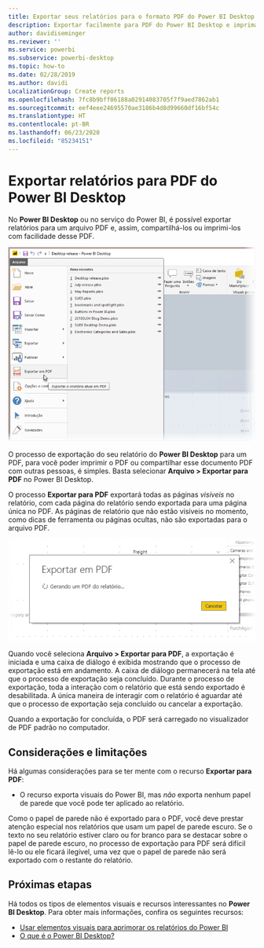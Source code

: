 ```yaml
---
title: Exportar seus relatórios para o formato PDF do Power BI Desktop
description: Exportar facilmente para PDF do Power BI Desktop e imprima esses relatórios PDF com facilidade
author: davidiseminger
ms.reviewer: ''
ms.service: powerbi
ms.subservice: powerbi-desktop
ms.topic: how-to
ms.date: 02/28/2019
ms.author: davidi
LocalizationGroup: Create reports
ms.openlocfilehash: 7fc8b9bff06188a02914083705f7f9aed7862ab1
ms.sourcegitcommit: eef4eee24695570ae3186b4d8d99660df16bf54c
ms.translationtype: HT
ms.contentlocale: pt-BR
ms.lasthandoff: 06/23/2020
ms.locfileid: "85234151"
---
```

# <a name="export-reports-to-pdf-from-power-bi-desktop"></a>Exportar relatórios para PDF do Power BI Desktop
No **Power BI Desktop** ou no serviço do Power BI, é possível exportar relatórios para um arquivo PDF e, assim, compartilhá-los ou imprimi-los com facilidade desse PDF.

![Exportar em PDF](media/desktop-export-to-pdf/export-to-pdf_01.png)

O processo de exportação do seu relatório do **Power BI Desktop** para um PDF, para você poder imprimir o PDF ou compartilhar esse documento PDF com outras pessoas, é simples. Basta selecionar **Arquivo > Exportar para PDF** no Power BI Desktop.

O processo **Exportar para PDF** exportará todas as páginas *visíveis* no relatório, com cada página do relatório sendo exportada para uma página única no PDF. As páginas de relatório que não estão visíveis no momento, como dicas de ferramenta ou páginas ocultas, não são exportadas para o arquivo PDF. 

![Exportar para PDF no processo](media/desktop-export-to-pdf/export-to-pdf_02.png)

Quando você seleciona **Arquivo > Exportar para PDF**, a exportação é iniciada e uma caixa de diálogo é exibida mostrando que o processo de exportação está em andamento. A caixa de diálogo permanecerá na tela até que o processo de exportação seja concluído. Durante o processo de exportação, toda a interação com o relatório que está sendo exportado é desabilitada. A única maneira de interagir com o relatório é aguardar até que o processo de exportação seja concluído ou cancelar a exportação. 

Quando a exportação for concluída, o PDF será carregado no visualizador de PDF padrão no computador. 

## <a name="considerations-and-limitations"></a>Considerações e limitações
Há algumas considerações para se ter mente com o recurso **Exportar para PDF**:

* O recurso exporta visuais do Power BI, mas *não* exporta nenhum papel de parede que você pode ter aplicado ao relatório.

Como o papel de parede não é exportado para o PDF, você deve prestar atenção especial nos relatórios que usam um papel de parede escuro. Se o texto no seu relatório estiver claro ou for branco para se destacar sobre o papel de parede escuro, no processo de exportação para PDF será difícil lê-lo ou ele ficará ilegível, uma vez que o papel de parede não será exportado com o restante do relatório. 



## <a name="next-steps"></a>Próximas etapas
Há todos os tipos de elementos visuais e recursos interessantes no **Power BI Desktop**. Para obter mais informações, confira os seguintes recursos:

* [Usar elementos visuais para aprimorar os relatórios do Power BI](desktop-visual-elements-for-reports.md)
* [O que é o Power BI Desktop?](../fundamentals/desktop-what-is-desktop.md)
